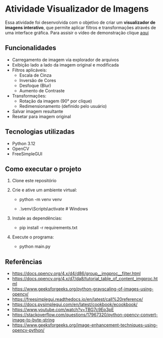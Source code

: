  # Atividade Visualizador de Imagens

Essa atividade foi desenvolvida com o objetivo de criar um **visualizador de imagens interativo**, que permite aplicar filtros e transformações através de uma interface gráfica. Para assisir o vídeo de demonstração clique [aqui](https://drive.google.com/file/d/18303PHA5q1-N7aY_BxIGTm6WPgMV-ILa/view?usp=sharing)

## Funcionalidades

- Carregamento de imagem via explorador de arquivos
- Exibição lado a lado da imagem original e modificada
- Filtros aplicáveis:
  - Escala de Cinza
  - Inversão de Cores
  - Desfoque (Blur)
  - Aumento de Contraste
- Transformações:
  - Rotação da imagem (90° por clique)
  - Redimensionamento (definido pelo usuário)
- Salvar imagem resultante
- Resetar para imagem original

## Tecnologias utilizadas

- Python 3.12
- OpenCV
- FreeSimpleGUI 

## Como executar o projeto

1. Clone este repositório
2. Crie e ative um ambiente virtual:

    - python -m venv venv

   -  .\venv\Scripts\activate   # Windows

3. Instale as dependências:

   -  pip install -r requirements.txt

4. Execute o programa:

   -  python main.py

## Referências

- https://docs.opencv.org/4.x/d4/d86/group__imgproc__filter.html
- https://docs.opencv.org/4.x/d7/da8/tutorial_table_of_content_imgproc.html
- https://www.geeksforgeeks.org/python-grayscaling-of-images-using-opencv/
- https://freesimplegui.readthedocs.io/en/latest/call%20reference/
- https://docs.pysimplegui.com/en/latest/cookbook/ecookbook/
- https://www.youtube.com/watch?v=TBG7c9Ep3pE
- https://stackoverflow.com/questions/17967320/python-opencv-convert-image-to-byte-string
- https://www.geeksforgeeks.org/image-enhancement-techniques-using-opencv-python/